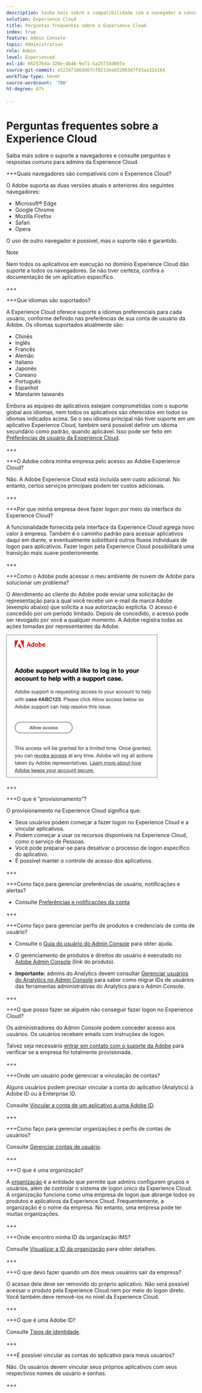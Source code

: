 ```yaml
---
description: Saiba mais sobre a compatibilidade com o navegador e consulte perguntas e respostas comuns para administradores na Adobe Experience Cloud.
solution: Experience Cloud
title: Perguntas frequentes sobre a Experience Cloud
index: true
feature: Admin Console
topic: Administration
role: Admin
level: Experienced
exl-id: 062576da-328e-4b46-9e71-5a25733d607a
source-git-commit: e523471b6dd67cf8213ead3208347fd3aa32a164
workflow-type: tm+mt
source-wordcount: '700'
ht-degree: 67%

---
```


# Perguntas frequentes sobre a Experience Cloud

Saiba mais sobre o suporte a navegadores e consulte perguntas e respostas comuns para admins da Experience Cloud.

+++Quais navegadores são compatíveis com o Experience Cloud?

O Adobe suporta as duas versões atuais e anteriores dos seguintes navegadores:

* Microsoft® Edge
* Google Chrome
* Mozilla Firefox
* Safari
* Opera

O uso de outro navegador é possível, mas o suporte não é garantido.

>[!NOTE]
>
>Nem todos os aplicativos em execução no domínio Experience Cloud dão suporte a todos os navegadores. Se não tiver certeza, confira a documentação de um aplicativo específico.

+++

+++Que idiomas são suportados?

A Experience Cloud oferece suporte a idiomas preferenciais para cada usuário, conforme definido nas preferências de sua conta de usuário da Adobe. Os idiomas suportados atualmente são:

* Chinês
* Inglês
* Francês
* Alemão
* Italiano
* Japonês
* Coreano
* Português
* Espanhol
* Mandarim taiwanês

Embora as equipes de aplicativos estejam comprometidas com o suporte global aos idiomas, nem todos os aplicativos são oferecidos em todos os idiomas indicados acima. Se o seu idioma principal não tiver suporte em um aplicativo Experience Cloud, também será possível definir um idioma secundário como padrão, quando aplicável. Isso pode ser feito em [Preferências de usuário da Experience Cloud](https://experience.adobe.com/preferences).

+++

+++O Adobe cobra minha empresa pelo acesso ao Adobe Experience Cloud?

Não. A Adobe Experience Cloud está incluída sem custo adicional. No entanto, certos serviços principais podem ter custos adicionais.

+++

+++Por que minha empresa deve fazer logon por meio da interface do Experience Cloud?

A funcionalidade fornecida pela interface da Experience Cloud agrega novo valor à empresa. Também é o caminho padrão para acessar aplicativos daqui em diante, e eventualmente substituirá outros fluxos individuais de logon para aplicativos. Fazer logon pela Experience Cloud possibilitará uma transição mais suave posteriormente.

+++

+++Como o Adobe pode acessar o meu ambiente de nuvem de Adobe para solucionar um problema?

O Atendimento ao cliente do Adobe pode enviar uma solicitação de representação para a qual você recebe um e-mail da marca Adobe (exemplo abaixo) que solicita a sua autorização explícita. O acesso é concedido por um período limitado. Depois de concedido, o acesso pode ser revogado por você a qualquer momento. A Adobe registra todas as ações tomadas por representantes da Adobe.

![Caso de suporte da Adobe](../assets/support-email.png)

+++

+++O que é &quot;provisionamento&quot;?

O provisionamento na Experience Cloud significa que:

* Seus usuários podem começar a fazer logon no Experience Cloud e a vincular aplicativos.
* Podem começar a usar os recursos disponíveis na Experience Cloud, como o serviço de Pessoas.
* Você pode preparar-se para desativar o processo de logon específico do aplicativo.
* É possível manter o controle de acesso dos aplicativos.

+++

+++Como faço para gerenciar preferências de usuário, notificações e alertas?

* Consulte [Preferências e notificações da conta](/help/interface/features/account-preferences.md)

+++

+++Como faço para gerenciar perfis de produtos e credenciais de conta de usuário?

* Consulte o [Guia do usuário do Admin Console](https://helpx.adobe.com/br/enterprise/admin-guide.html) para obter ajuda.

* O gerenciamento de produtos e direitos do usuário é executado no [Adobe Admin Console](https://adminconsole.adobe.com/enterprise) (link do produto).

* **Importante:** admins do Analytics devem consultar [Gerenciar usuários do Analytics no Admin Console](https://experienceleague.adobe.com/docs/analytics/admin/user-product-management/migrate-users/c-migration-tool.html) para saber como migrar IDs de usuários das ferramentas administrativas do Analytics para o Admin Console.

+++

+++O que posso fazer se alguém não conseguir fazer logon no Experience Cloud?

Os administradores do Admin Console podem conceder acesso aos usuários. Os usuários recebem emails com instruções de logon.

Talvez seja necessário [entrar em contato com o suporte da Adobe](https://experienceleague.adobe.com/?support-solution=General&amp;lang=pt-BR#support) para verificar se a empresa foi totalmente provisionada.

+++

+++Onde um usuário pode gerenciar a vinculação de contas?

Alguns usuários podem precisar vincular a conta do aplicativo (Analytics) à Adobe ID ou à Enterprise ID.

Consulte [Vincular a conta de um aplicativo a uma Adobe ID](../administration/organizations.md).

+++

+++Como faço para gerenciar organizações e perfis de contas de usuários?

Consulte [Gerenciar contas de usuário](../administration/organizations.md).

+++

+++O que é uma organização?

A [organização](../administration/organizations.md) é a entidade que permite que admins configurem grupos e usuários, além de controlar o sistema de logon único da Experience Cloud. A organização funciona como uma empresa de logon que abrange todos os produtos e aplicativos da Experience Cloud. Frequentemente, a organização é o nome da empresa. No entanto, uma empresa pode ter muitas organizações.

+++

+++Onde encontro minha ID da organização IMS?

Consulte [Visualizar a ID da organização](../administration/organizations.md) para obter detalhes.

+++

+++O que devo fazer quando um dos meus usuários sair da empresa?

O acesso dele deve ser removido do próprio aplicativo. Não será possível acessar o produto pela Experience Cloud nem por meio do logon direto. Você também deve removê-los no nível da Experience Cloud.

+++

+++O que é uma Adobe ID?

Consulte [Tipos de identidade](https://helpx.adobe.com/br/enterprise/using/identity.html).

+++

+++É possível vincular as contas do aplicativo para meus usuários?

Não. Os usuários devem vincular seus próprios aplicativos com seus respectivos nomes de usuário e senhas.

+++
